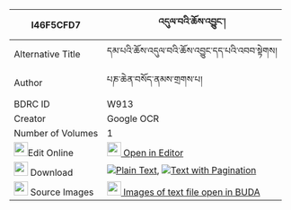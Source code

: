 |I46F5CFD7|འདུལ་བའི་ཆོས་འབྱུང་། 
| --- | --- 
|Alternative Title |དམ་པའི་ཆོས་འདུལ་བའི་ཆོས་འབྱུང་དད་པའི་འབབ་སྟེགས།
|Author| པཎ་ཆེན་བསོད་ནམས་གྲགས་པ།
|BDRC ID | W913
|Creator | Google OCR
|Number of Volumes| 1
|<img width="25" src="https://img.icons8.com/color/25/000000/edit-property.png">Edit Online| [<img width="25" src="https://avatars.githubusercontent.com/u/45091458?s=200&v=4"> Open in Editor](http://editor.openpecha.org/I46F5CFD7)
|<img width="25" src="https://img.icons8.com/fluent/48/000000/download-2.png"/>  Download | [![](https://img.icons8.com/color/20/000000/txt.png)Plain Text](https://github.com/Openpecha/I46F5CFD7/releases/download/v2/dulwa_i_chojung_plain_I46F5CFD7.zip), [![](https://img.icons8.com/color/20/000000/txt.png)Text with Pagination](https://github.com/Openpecha/I46F5CFD7/releases/download/v2/dulwa_i_chojung_pages_I46F5CFD7.zip)
|<img width="25" src="https://img.icons8.com/plasticine/100/000000/pictures-folder.png"/>  Source Images | [<img width="25" src="https://library.bdrc.io/icons/BUDA-small.svg"> Images of text file open in BUDA](https://library.bdrc.io/show/bdr:W913)